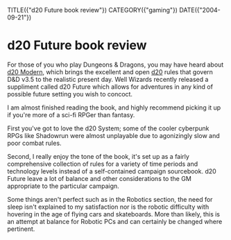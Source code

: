 TITLE({"d20 Future book review"})
CATEGORY({"gaming"})
DATE({"2004-09-21"})

d20 Future book review
======================

For those of you who play Dungeons & Dragons, you may have heard about
[d20 Modern](http://wizards.com/default.asp?x=d20modern), which brings
the excellent and open [d20](http://wizards.com/d20) rules that govern
D&D v3.5 to the realistic present day. Well Wizards recently released a
suppliment called d20 Future which allows for adventures in any kind of
possible future setting you wish to concoct.

I am almost finished reading the book, and highly recommend picking it
up if you\'re more of a sci-fi RPGer than fantasy.

First you\'ve got to love the d20 System; some of the cooler cyberpunk
RPGs like Shadowrun were almost unplayable due to agonizingly slow and
poor combat rules.

Second, I really enjoy the tone of the book, it\'s set up as a fairly
comprehensive collection of rules for a variety of time periods and
technology levels instead of a self-contained campaign sourcebook. d20
Future leave a lot of balance and other considerations to the GM
appropriate to the particular campaign.

Some things aren\'t perfect such as in the Robotics section, the need
for sleep isn\'t explained to my satisfaction nor is the robotic
difficulty with hovering in the age of flying cars and skateboards. More
than likely, this is an attempt at balance for Robotic PCs and can
certainly be changed where pertinent.
